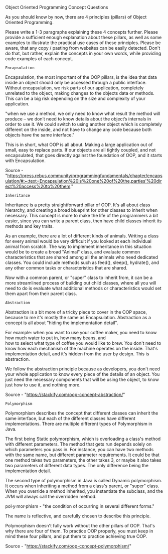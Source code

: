

Object Oriented Programming Concept Questions

As you should know by now, there are 4 principles (pillars) of Object Oriented Programming.

Please write a 1-3 paragraphs explaining these 4 concepts further. Please provide a sufficient enough explanation about these pillars, as well as some examples to illustrate the practical use cases of these principles. Please be aware, that any copy / pasting from websites can be easily detected. Don't do that, but rather, explain the concepts in your own words, while providing code examples of each concept.

    Encapsulation

Encapsulation, the most important of the OOP pillars, is the idea that data inside an object should only be accessed 
through a public interface.
Without encapsulation, we risk parts of our application, completely unrelated to the object, making changes to the 
objects data or methods.  This can be a big risk depending on the size and complexity of your application.

"when we use a method, we only need to know what result the method will produce – we don’t need to know details about the object’s internals in order to use it. We could switch to using another object which is completely different on the inside, and not have to change any code because both objects have the same interface."

This is in short, what OOP is all about.  Making a large application out of small, easy to replace parts.  If our 
objects are all tightly coupled, and not encapsulated, that goes directly against the foundation of OOP, and it 
starts with Encapsulation.

Source - "https://press.rebus.community/programmingfundamentals/chapter/encapsulation/#:~:text=Encapsulation%20is%20one%20of%20the,parties'%20direct%20access%20to%20them."

        

    Inheritance

Inheritance is a pretty straightforward pillar of OOP.  It's all about class hierarchy, and creating a broad 
blueprint for other classes to inherit when necessary.  This concept is more to make the life of the programmers a 
bit easier, since you can write a parent class, then have child classes inherit its methods and key traits.

As an example, there are a lot of different kinds of animals.  Writing a class for every animal would be very 
difficult if you looked at each individual animal from scratch. The way to implement inheritance in this situation 
would be to create a broad "Animal" class, and evaluate common characteristics that are shared among all the 
animals who need dedicated classes.  You could include methods such as feed(), sleep(), hydrate(), and any other 
common tasks or characteristics that are shared.

Now with a common parent, or "super" class to inherit from, it can be a more streamlined process of building out 
child classes, where all you will need to do is evaluate what additional methods or characteristics would set them 
apart from their parent class.


    Abstraction

Abstraction is a bit more of a tricky piece to cover in the OOP space, because to me it's mostly the same as 
Encapsulation.
Abstraction as a concept is all about "hiding the implementation detail". 

For example: when you want to use your coffee maker, you need to know how much water to put in, how many beans, and  
how to select what type of coffee you would like to brew.  You don't need to know how each mechanism of the machine 
operates on the inside.  That's implementation detail, and it's hidden from the user by design.  This is abstraction.

We follow the abstraction principle because as developers, you don't need your whole application to know every piece 
of the details of an object.  You just need the necessary components that will be using the object, to know just how 
to use it, and nothing more.

Source - "https://stackify.com/oop-concept-abstraction/"

    Polymorphism

Polymorphism describes the concept that different classes can inherit the same interface, but each of the different 
classes have different implementations.  There are multiple different types of Polymorphism in Java.  

The first being Static polymorphism, which is overloading a class's method with different parameters.  The method that gets 
run depends solely on which parameters you pass in.  For instance, you can have two methods with the same name, but 
different parameter requirements.  It could be that one method takes two parameters, the other takes 3, or maybe it 
also takes two parameters of different data types.  The only difference being the implementation detail.

The second type of polymorphism in Java is called Dynamic polymorphism.  It occurs when inheriting a method from a 
class's parent, or "super" class.  When you override a method inherited, you instantiate the subclass, and the JVM 
will always call the overridden method.


pol·y·mor·phism - "the condition of occurring in several different forms."

The name is reflective, and carefully chosen to describe this principle.  

Polymorphism doesn't fully work without the other pillars of OOP.  That's why there are four of them.  To practice 
OOP properly, you must keep in mind these four pillars, and put them to practice achieving true OOP. 

Source - "https://stackify.com/oop-concept-polymorphism/"